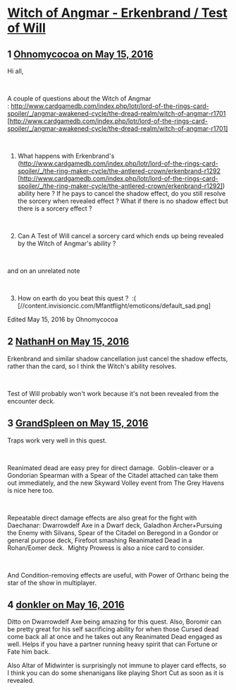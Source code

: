 # [Witch of Angmar - Erkenbrand / Test of Will](https://community.fantasyflightgames.com/topic/220026-witch-of-angmar-erkenbrand-test-of-will/)

## 1 [Ohnomycocoa on May 15, 2016](https://community.fantasyflightgames.com/topic/220026-witch-of-angmar-erkenbrand-test-of-will/?do=findComment&comment=2218179)

Hi all,

 

A couple of questions about the Witch of Angmar : http://www.cardgamedb.com/index.php/lotr/lord-of-the-rings-card-spoiler/_/angmar-awakened-cycle/the-dread-realm/witch-of-angmar-r1701 [http://www.cardgamedb.com/index.php/lotr/lord-of-the-rings-card-spoiler/_/angmar-awakened-cycle/the-dread-realm/witch-of-angmar-r1701]

 

1) What happens with Erkenbrand's (http://www.cardgamedb.com/index.php/lotr/lord-of-the-rings-card-spoiler/_/the-ring-maker-cycle/the-antlered-crown/erkenbrand-r1292 [http://www.cardgamedb.com/index.php/lotr/lord-of-the-rings-card-spoiler/_/the-ring-maker-cycle/the-antlered-crown/erkenbrand-r1292]) ability here ? If he pays to cancel the shadow effect, do you still resolve the sorcery when revealed effect ? What if there is no shadow effect but there is a sorcery effect ?

 

2) Can A Test of Will cancel a sorcery card which ends up being revealed by the Witch of Angmar's ability ?

 

and on an unrelated note

 

3) How on earth do you beat this quest ?  :( [//content.invisioncic.com/Mfantflight/emoticons/default_sad.png]

Edited May 15, 2016 by Ohnomycocoa

## 2 [NathanH on May 15, 2016](https://community.fantasyflightgames.com/topic/220026-witch-of-angmar-erkenbrand-test-of-will/?do=findComment&comment=2218198)

Erkenbrand and similar shadow cancellation just cancel the shadow effects, rather than the card, so I think the Witch's ability resolves.

 

Test of Will probably won't work because it's not been revealed from the encounter deck.

## 3 [GrandSpleen on May 15, 2016](https://community.fantasyflightgames.com/topic/220026-witch-of-angmar-erkenbrand-test-of-will/?do=findComment&comment=2218415)

Traps work very well in this quest.  

 

Reanimated dead are easy prey for direct damage.  Goblin-cleaver or a Gondorian Spearman with a Spear of the Citadel attached can take them out immediately, and the new Skyward Volley event from The Grey Havens is nice here too.  

 

Repeatable direct damage effects are also great for the fight with Daechanar: Dwarrowdelf Axe in a Dwarf deck, Galadhon Archer+Pursuing the Enemy with Silvans, Spear of the Citadel on Beregond in a Gondor or general purpose deck, Firefoot smashing Reanimated Dead in a Rohan/Eomer deck.  Mighty Prowess is also a nice card to consider.

 

And Condition-removing effects are useful, with Power of Orthanc being the star of the show in multiplayer. 

## 4 [donkler on May 16, 2016](https://community.fantasyflightgames.com/topic/220026-witch-of-angmar-erkenbrand-test-of-will/?do=findComment&comment=2219578)

Ditto on Dwarrowdelf Axe being amazing for this quest. Also, Boromir can be pretty great for his self sacrificing ability for when those Cursed dead come back all at once and he takes out any Reanimated Dead engaged as well. Helps if you have a partner running heavy spirit that can Fortune or Fate him back.
 

Also Altar of Midwinter is surprisingly not immune to player card effects, so I think you can do some shenanigans like playing Short Cut as soon as it is revealed.

